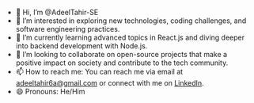 - 👋 Hi, I’m @AdeelTahir-SE
- 👀 I’m interested in exploring new technologies, coding challenges, and software engineering practices.
- 🌱 I’m currently learning advanced topics in React.js and diving deeper into backend development with Node.js.
- 💞️ I’m looking to collaborate on open-source projects that make a positive impact on society and contribute to the tech community.
- 📫 How to reach me: You can reach me via email at adeeltahir6a@gmail.com or connect with me on [LinkedIn](https://www.linkedin.com/in/adeel-tahir-41ba212b9/).
- 😄 Pronouns: He/Him


<!---
AdeelTahir-SE/AdeelTahir-SE is a ✨ special ✨ repository because its `README.md` (this file) appears on your GitHub profile.
You can click the Preview link to take a look at your changes.
--->
